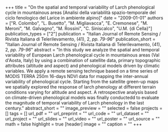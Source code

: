 +++
title = "On the spatial and temporal variability of Larch phenological cycle in mountainous areas [Analisi della variabilità spazio-temporale del ciclo fenologico del Larice in ambiente alpino]"
date = "2009-01-01"
authors = ["R. Colombo", "L. Busetto", "M. Migliavacca", "E. Cremonese", "M. Meroni", "M. Galvagno", "M. Rossini", "C. Siniscalco", "U.M. {di Cella}"]
publication_types = ["2"]
publication = "Italian Journal of Remote Sensing / Rivista Italiana di Telerilevamento, (41), 2, _pp. 79-96_"
publication_short = "Italian Journal of Remote Sensing / Rivista Italiana di Telerilevamento, (41), 2, _pp. 79-96_"
abstract = "In this study we analyze the spatial and temporal variability of European Larch phenological cycle in mountainous areas (Val d'Aosta, Italy) by using a combination of satellite data, primary topographic attributes (altitude and aspect) and phenological models driven by climatic variables. We apply a remote sensing technique based on a time series of MODIS TERRA 250m 16-days NDVI data for mapping the inter-annual variability of phenological cycle. Starting from the satellite green-up maps we spatially explored the response of larch phenology at different terrain conditions varying for altitude and aspect. A retrospective analysis based on climate-driven phenological models was finally conductedd to evaluate the magnitude of temporal variability of Larch phenology in the last century."
abstract_short = ""
image_preview = ""
selected = false
projects = []
tags = []
url_pdf = ""
url_preprint = ""
url_code = ""
url_dataset = ""
url_project = ""
url_slides = ""
url_video = ""
url_poster = ""
url_source = ""
math = false
highlight = true
[header]
image = ""
caption = ""
+++
